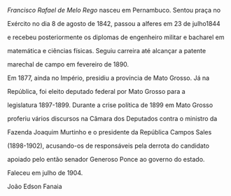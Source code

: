 

*Francisco Rafael de Melo Rego* nasceu em Pernambuco. Sentou praça no

Exército no dia 8 de agosto de 1842, passou a alferes em 23 de julho1844

e recebeu posteriormente os diplomas de engenheiro militar e bacharel em

matemática e ciências físicas. Seguiu carreira até alcançar a patente

marechal de campo em fevereiro de 1890.



Em 1877, ainda no Império, presidiu a província de Mato Grosso. Já na

República, foi eleito deputado federal por Mato Grosso para a

legislatura 1897-1899. Durante a crise política de 1899 em Mato Grosso

proferiu vários discursos na Câmara dos Deputados contra o ministro da

Fazenda Joaquim Murtinho e o presidente da República Campos Sales

(1898-1902), acusando-os de responsáveis pela derrota do candidato

apoiado pelo então senador Generoso Ponce ao governo do estado.



Faleceu em julho de 1904.



João Edson Fanaia



